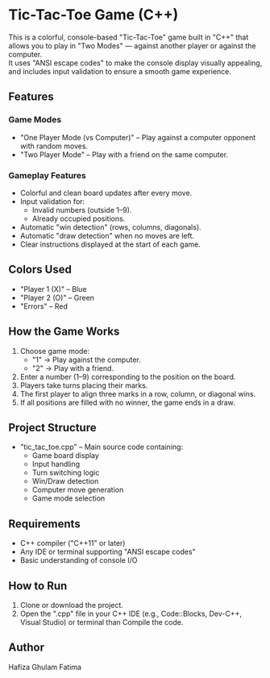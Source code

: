 # Tic-Tac-Toe Game (C++)

This is a colorful, console-based "Tic-Tac-Toe" game built in "C++" that allows you to play in "Two Modes" — against another player or against the computer.  
It uses "ANSI escape codes" to make the console display visually appealing, and includes input validation to ensure a smooth game experience.

## Features

### Game Modes
- "One Player Mode (vs Computer)" – Play against a computer opponent with random moves.
- "Two Player Mode" – Play with a friend on the same computer.

### Gameplay Features
- Colorful and clean board updates after every move.
- Input validation for:
  - Invalid numbers (outside 1–9).
  - Already occupied positions.
- Automatic "win detection" (rows, columns, diagonals).
- Automatic "draw detection" when no moves are left.
- Clear instructions displayed at the start of each game.

## Colors Used
- "Player 1 (X)" – Blue
- "Player 2 (O)" – Green
- "Errors" – Red
  
## How the Game Works
1. Choose game mode:
   - "1" → Play against the computer.
   - "2" → Play with a friend.
2. Enter a number (1–9) corresponding to the position on the board.
3. Players take turns placing their marks.
4. The first player to align three marks in a row, column, or diagonal wins.
5. If all positions are filled with no winner, the game ends in a draw.

## Project Structure
- "tic_tac_toe.cpp" – Main source code containing:
  - Game board display
  - Input handling
  - Turn switching logic
  - Win/Draw detection
  - Computer move generation
  - Game mode selection

## Requirements
- C++ compiler ("C++11" or later)
- Any IDE or terminal supporting "ANSI escape codes"
- Basic understanding of console I/O

## How to Run
1. Clone or download the project.
2. Open the ".cpp" file in your C++ IDE (e.g., Code::Blocks, Dev-C++, Visual Studio) or terminal than Compile the code.

## Author 
Hafiza Ghulam Fatima

